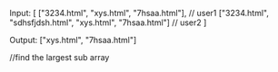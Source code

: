 ﻿Input: 
[
  ["3234.html", "xys.html", "7hsaa.html"], // user1
  ["3234.html", "sdhsfjdsh.html", "xys.html", "7hsaa.html"] // user2
]

Output: 
["xys.html", "7hsaa.html"]

//find the largest sub array 